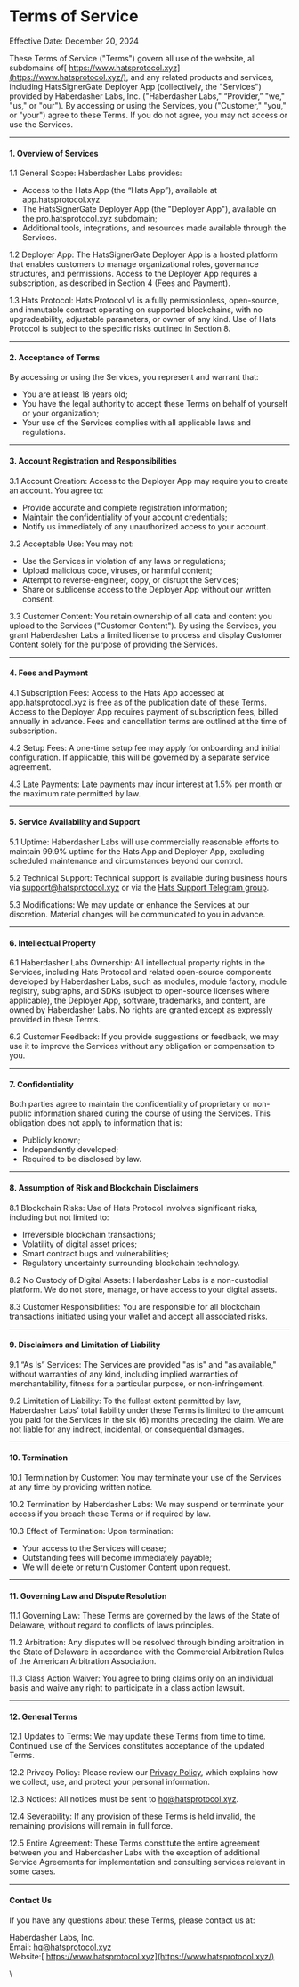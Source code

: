 # Terms of Service

Effective Date: December 20, 2024

These Terms of Service ("Terms") govern all use of the website, all subdomains of[ https://www.hatsprotocol.xyz](https://www.hatsprotocol.xyz/), and any related products and services, including HatsSignerGate Deployer App (collectively, the "Services") provided by Haberdasher Labs, Inc. ("Haberdasher Labs," “Provider,” "we," "us," or "our"). By accessing or using the Services, you ("Customer," "you," or "your") agree to these Terms. If you do not agree, you may not access or use the Services.

***

#### 1. Overview of Services

1.1 General Scope: Haberdasher Labs provides:

* Access to the Hats App (the “Hats App”), available at app.hatsprotocol.xyz
* The HatsSignerGate Deployer App (the "Deployer App"), available on the pro.hatsprotocol.xyz subdomain;
* Additional tools, integrations, and resources made available through the Services.

1.2 Deployer App: The HatsSignerGate Deployer App is a hosted platform that enables customers to manage organizational roles, governance structures, and permissions. Access to the Deployer App requires a subscription, as described in Section 4 (Fees and Payment).

1.3 Hats Protocol: Hats Protocol v1 is a fully permissionless, open-source, and immutable contract operating on supported blockchains, with no upgradeability, adjustable parameters, or owner of any kind. Use of Hats Protocol is subject to the specific risks outlined in Section 8.

***

#### 2. Acceptance of Terms

By accessing or using the Services, you represent and warrant that:

* You are at least 18 years old;
* You have the legal authority to accept these Terms on behalf of yourself or your organization;
* Your use of the Services complies with all applicable laws and regulations.

***

#### 3. Account Registration and Responsibilities

3.1 Account Creation: Access to the Deployer App may require you to create an account. You agree to:

* Provide accurate and complete registration information;
* Maintain the confidentiality of your account credentials;
* Notify us immediately of any unauthorized access to your account.

3.2 Acceptable Use: You may not:

* Use the Services in violation of any laws or regulations;
* Upload malicious code, viruses, or harmful content;
* Attempt to reverse-engineer, copy, or disrupt the Services;
* Share or sublicense access to the Deployer App without our written consent.

3.3 Customer Content: You retain ownership of all data and content you upload to the Services ("Customer Content"). By using the Services, you grant Haberdasher Labs a limited license to process and display Customer Content solely for the purpose of providing the Services.

***

#### 4. Fees and Payment

4.1 Subscription Fees: Access to the Hats App accessed at app.hatsprotocol.xyz is free as of the publication date of these Terms. Access to the Deployer App requires payment of subscription fees, billed annually in advance. Fees and cancellation terms are outlined at the time of subscription.

4.2 Setup Fees: A one-time setup fee may apply for onboarding and initial configuration. If applicable, this will be governed by a separate service agreement.

4.3 Late Payments: Late payments may incur interest at 1.5% per month or the maximum rate permitted by law.

***

#### 5. Service Availability and Support

5.1 Uptime: Haberdasher Labs will use commercially reasonable efforts to maintain 99.9% uptime for the Hats App and Deployer App, excluding scheduled maintenance and circumstances beyond our control.

5.2 Technical Support: Technical support is available during business hours via support@hatsprotocol.xyz or via the [Hats Support Telegram group](https://t.me/+OT_IAkFBSY1hNGVh).

5.3 Modifications: We may update or enhance the Services at our discretion. Material changes will be communicated to you in advance.

***

#### 6. Intellectual Property

6.1 Haberdasher Labs Ownership:  All intellectual property rights in the Services, including Hats Protocol and related open-source components developed by Haberdasher Labs, such as modules, module factory, module registry, subgraphs, and SDKs (subject to open-source licenses where applicable), the Deployer App, software, trademarks, and content, are owned by Haberdasher Labs. No rights are granted except as expressly provided in these Terms.

6.2 Customer Feedback: If you provide suggestions or feedback, we may use it to improve the Services without any obligation or compensation to you.

***

#### 7. Confidentiality

Both parties agree to maintain the confidentiality of proprietary or non-public information shared during the course of using the Services. This obligation does not apply to information that is:

* Publicly known;
* Independently developed;
* Required to be disclosed by law.

***

#### 8. Assumption of Risk and Blockchain Disclaimers

8.1 Blockchain Risks: Use of Hats Protocol involves significant risks, including but not limited to:

* Irreversible blockchain transactions;
* Volatility of digital asset prices;
* Smart contract bugs and vulnerabilities;
* Regulatory uncertainty surrounding blockchain technology.

8.2 No Custody of Digital Assets: Haberdasher Labs is a non-custodial platform. We do not store, manage, or have access to your digital assets.

8.3 Customer Responsibilities: You are responsible for all blockchain transactions initiated using your wallet and accept all associated risks.

***

#### 9. Disclaimers and Limitation of Liability

9.1 “As Is” Services: The Services are provided "as is" and "as available," without warranties of any kind, including implied warranties of merchantability, fitness for a particular purpose, or non-infringement.

9.2 Limitation of Liability: To the fullest extent permitted by law, Haberdasher Labs’ total liability under these Terms is limited to the amount you paid for the Services in the six (6) months preceding the claim. We are not liable for any indirect, incidental, or consequential damages.

***

#### 10. Termination

10.1 Termination by Customer: You may terminate your use of the Services at any time by providing written notice.

10.2 Termination by Haberdasher Labs: We may suspend or terminate your access if you breach these Terms or if required by law.

10.3 Effect of Termination: Upon termination:

* Your access to the Services will cease;
* Outstanding fees will become immediately payable;
* We will delete or return Customer Content upon request.

***

#### 11. Governing Law and Dispute Resolution

11.1 Governing Law: These Terms are governed by the laws of the State of Delaware, without regard to conflicts of laws principles.

11.2 Arbitration: Any disputes will be resolved through binding arbitration in the State of Delaware in accordance with the Commercial Arbitration Rules of the American Arbitration Association.

11.3 Class Action Waiver: You agree to bring claims only on an individual basis and waive any right to participate in a class action lawsuit.

***

#### 12. General Terms

12.1 Updates to Terms: We may update these Terms from time to time. Continued use of the Services constitutes acceptance of the updated Terms.

12.2 Privacy Policy: Please review our [Privacy Policy](https://docs.hatsprotocol.xyz/legal/terms/privacy-policy), which explains how we collect, use, and protect your personal information.

12.3 Notices: All notices must be sent to hq@hatsprotocol.xyz.

12.4 Severability: If any provision of these Terms is held invalid, the remaining provisions will remain in full force.

12.5 Entire Agreement: These Terms constitute the entire agreement between you and Haberdasher Labs with the exception of additional Service Agreements for implementation and consulting services relevant in some cases.

***

#### Contact Us

If you have any questions about these Terms, please contact us at:

Haberdasher Labs, Inc.\
Email: hq@hatsprotocol.xyz\
Website:[ https://www.hatsprotocol.xyz](https://www.hatsprotocol.xyz/)

\
